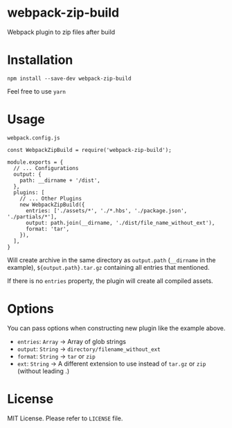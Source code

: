 # webpack-zip-build
Webpack plugin to zip files after build

# Installation
```
npm install --save-dev webpack-zip-build
```
Feel free to use `yarn`

# Usage
`webpack.config.js`

```
const WebpackZipBuild = require('webpack-zip-build');

module.exports = {
  // ... Configurations
  output: {
    path: __dirname + '/dist',
  },
  plugins: [
    // ... Other Plugins
    new WebpackZipBuild({
      entries: ['./assets/*', './*.hbs', './package.json', './partials/*'],
      output: path.join(__dirname, './dist/file_name_without_ext'),
      format: 'tar',
    }),
  ],
}
```

Will create archive in the same directory as `output.path` (`__dirname` in the example), `${output.path}.tar.gz` containing all entries that mentioned.

If there is no `entries` property, the plugin will create all compiled assets.

# Options
You can pass options when constructing new plugin like the example above.

- `entries`: `Array` -> Array of glob strings
- `output`: `String` -> `directory/filename_without_ext`
- `format`: `String` -> `tar` or `zip`
- `ext`: `String` -> A different extension to use instead of `tar.gz` or `zip` (without leading .)

# License
MIT License.
Please refer to `LICENSE` file.
